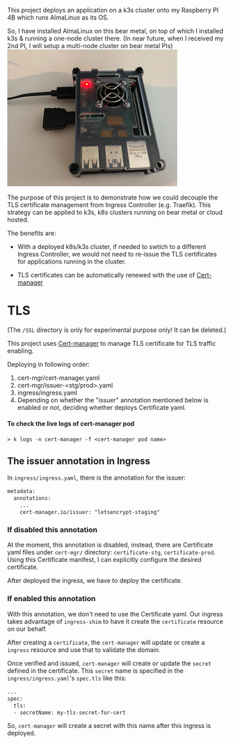 
This project deploys an application on a k3s cluster onto my Raspberry PI 4B which runs AlmaLinux as its OS. 

So, I have installed AlmaLinux on this bear metal, on top of which I installed k3s & running a one-node cluster there. (In near future, when I received my 2nd PI, I will setup a multi-node cluster on bear metal PIs)  
![My PI 4](readme-meta/my-pi4.png)

The purpose of this project is to demonstrate how we could decouple the TLS certificate management from Ingress Controller (e.g. Traefik). This strategy can be applied to k3s, k8s clusters running on bear metal or cloud hosted.

The benefits are:

- With a deployed k8s/k3s cluster, if needed to swtich to a different Ingress Controller, we would not need to re-issue the TLS certificates for applications running in the cluster.

- TLS certificates can be automatically renewed with the use of [Cert-manager](https://cert-manager.io)

# TLS
(The `/SSL` directory is only for experimental purpose only! It can be deleted.)

This project uses [Cert-manager](https://cert-manager.io/docs/) to manage TLS certificate for TLS traffic enabling.

Deploying in following order:
1. cert-mgr/cert-manager.yaml
2. cert-mgr/issuer-<stg/prod>.yaml
3. ingress/ingress.yaml
4. Depending on whether the "issuer" annotation mentioned below is enabled or not, deciding whether deploys Certificate yaml.

#### To check the live logs of cert-manager pod
`> k logs -n cert-manager -f <cert-manager pod name>`

## The issuer annotation in Ingress
In `ingress/ingress.yaml`, there is the annotation for the issuer:
```
metadata:
  annotations:
    ...
    cert-manager.io/issuer: "letsencrypt-staging"
```
### If disabled this annotation

At the moment, this annotation is disabled, instead, there are Certificate yaml files under `cert-mgr/` directory: `certificate-stg`, `certificate-prod`. Using this Certificate manifest, I can explicitly configure the desired certificate.

After deployed the ingress, we have to deploy the certificate.



### If enabled this annotation

With this annotation, we don't need to use the Certificate yaml. Our ingress takes advantage of `ingress-shim` to have it create the `certificate` resource on our behalf. 

After creating a `certificate`, the `cert-manager` will update or create a `ingress` resource and use that to validate the domain. 

Once verified and issued, `cert-manager` will create or update the `secret` defined in the certificate. This `secret` name is specified in the `ingress/ingress.yaml`'s `spec.tls` like this:
```
...
spec:
  tls:
  - secretName: my-tls-secret-for-cert
```

So, `cert-manager` will create a secret with this name after this ingress is deployed.
